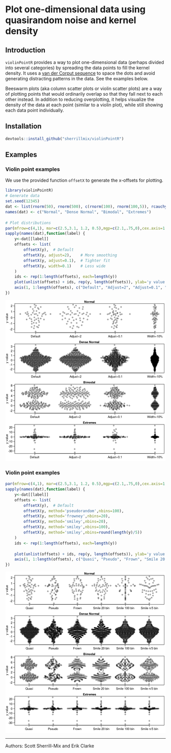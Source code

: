 # Plot one-dimensional data using quasirandom noise and kernel density

## Introduction

`violinPointR` provides a way to plot one-dimensional data (perhaps divided into several categories) by spreading the data points to fill the kernel density. It uses a [van der Corput sequence](http://en.wikipedia.org/wiki/Van_der_Corput_sequence) to space the dots and avoid generating distracting patterns in the data. See the examples below.

Beeswarm plots (aka column scatter plots or violin scatter plots) are a way of plotting points that would ordinarily overlap so that they fall next to each other instead. In addition to reducing overplotting, it helps visualize the density of the data at each point (similar to a violin plot), while still showing each data point individually.

## Installation


```r
devtools::install_github("sherrillmix/violinPointR")
```

## Examples

### Violin point examples

We use the provided function `offsetX` to generate the x-offsets for plotting.

```r
library(violinPointR)
# Generate data
set.seed(12345)
dat <- list(rnorm(50), rnorm(500), c(rnorm(100), rnorm(100,5)), rcauchy(100))
names(dat) <- c("Normal", "Dense Normal", "Bimodal", "Extremes")

# Plot distributions
par(mfrow=c(4,1), mar=c(2.5,3.1, 1.2, 0.5),mgp=c(2.1,.75,0),cex.axis=1.2,cex.lab=1.2,cex.main=1.2)
sapply(names(dat),function(label) {
	y<-dat[[label]]
	offsets <- list(
		offsetX(y),  # Default
		offsetX(y, adjust=2),    # More smoothing
		offsetX(y, adjust=0.1),  # Tighter fit
		offsetX(y, width=0.1)    # Less wide
	)  
	ids <- rep(1:length(offsets), each=length(y))
	plot(unlist(offsets) + ids, rep(y, length(offsets)), ylab='y value', xlab='', xaxt='n', pch=21,col='#00000099',bg='#00000033',las=1,main=label)
	axis(1, 1:length(offsets), c("Default", "Adjust=2", "Adjust=0.1", "Width=10%"))
})
```

![plot of chunk adjust-examples](README_files/adjust-examples-1.png) 


### Violin point examples

```r
par(mfrow=c(4,1), mar=c(2.5,3.1, 1.2, 0.5),mgp=c(2.1,.75,0),cex.axis=1.2,cex.lab=1.2,cex.main=1.2)
sapply(names(dat),function(label) {
	y<-dat[[label]]
	offsets <- list(
		offsetX(y),  # Default
		offsetX(y, method='pseudorandom',nbins=100),
		offsetX(y, method='frowney',nbins=20),
		offsetX(y, method='smiley',nbins=20),
		offsetX(y, method='smiley',nbins=100),
		offsetX(y, method='smiley',nbins=round(length(y)/5))
	)
	ids <- rep(1:length(offsets), each=length(y))

	plot(unlist(offsets) + ids, rep(y, length(offsets)), ylab='y value', xlab='', xaxt='n', pch=21,col='#00000099',bg='#00000033',las=1,main=label)
	axis(1, 1:length(offsets), c("Quasi", "Pseudo", "Frown", "Smile 20 bin","Smile 100 bin","Smile n/5 bin"))
})
```

![plot of chunk other-methods](README_files/other-methods-1.png) 

------
Authors: Scott Sherrill-Mix and Erik Clarke

